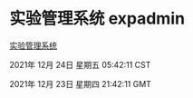 # 实验管理系统 expadmin
[实验管理系统](http://59.174.25.102:56808/expadmin-782313d2-e1b1-4ea7-932e-3a55e6a1a4d0/)

2021年 12月 24日 星期五 05:42:11 CST

2021年 12月 23日 星期四 21:42:11 GMT
